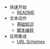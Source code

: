 - 快速开始
  - [README](cn/README.md)
- 文本动作
  - [基础知识](cn/actions/basics.md)
  - [脚本编程](cn/actions/scripting.md)
- 应用集成
  - [URL Schemes](cn/integration/url-schemes.md)